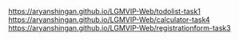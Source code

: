  https://aryanshingan.github.io/LGMVIP-Web/todolist-task1
  https://aryanshingan.github.io/LGMVIP-Web/calculator-task4
   https://aryanshingan.github.io/LGMVIP-Web/registrationform-task3
